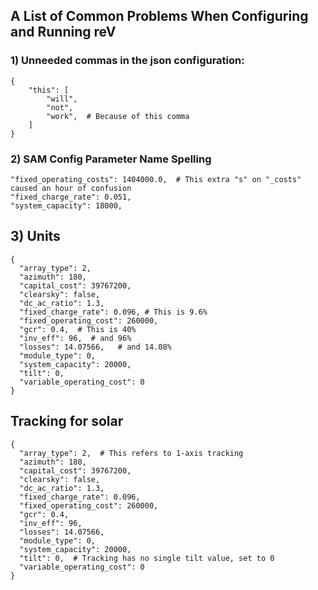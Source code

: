## A List of Common Problems When Configuring and Running reV

### 1) Unneeded commas in the json configuration:
    {
        "this": [
            "will",
            "not",
            "work",  # Because of this comma
        ]
    }
    
### 2) SAM Config Parameter Name Spelling

    "fixed_operating_costs": 1404000.0,  # This extra "s" on "_costs" caused an hour of confusion
    "fixed_charge_rate": 0.051,
    "system_capacity": 18000,


## 3) Units

    {
      "array_type": 2,
      "azimuth": 180,
      "capital_cost": 39767200,
      "clearsky": false,
      "dc_ac_ratio": 1.3,
      "fixed_charge_rate": 0.096, # This is 9.6%
      "fixed_operating_cost": 260000,
      "gcr": 0.4,  # This is 40%
      "inv_eff": 96,  # and 96% 
      "losses": 14.07566,   # and 14.08%
      "module_type": 0,
      "system_capacity": 20000,
      "tilt": 0,
      "variable_operating_cost": 0
    }


## Tracking for solar
    {
      "array_type": 2,  # This refers to 1-axis tracking
      "azimuth": 180,
      "capital_cost": 39767200,
      "clearsky": false,
      "dc_ac_ratio": 1.3,
      "fixed_charge_rate": 0.096,
      "fixed_operating_cost": 260000,
      "gcr": 0.4,
      "inv_eff": 96, 
      "losses": 14.07566,
      "module_type": 0,
      "system_capacity": 20000,
      "tilt": 0,  # Tracking has no single tilt value, set to 0
      "variable_operating_cost": 0
    }